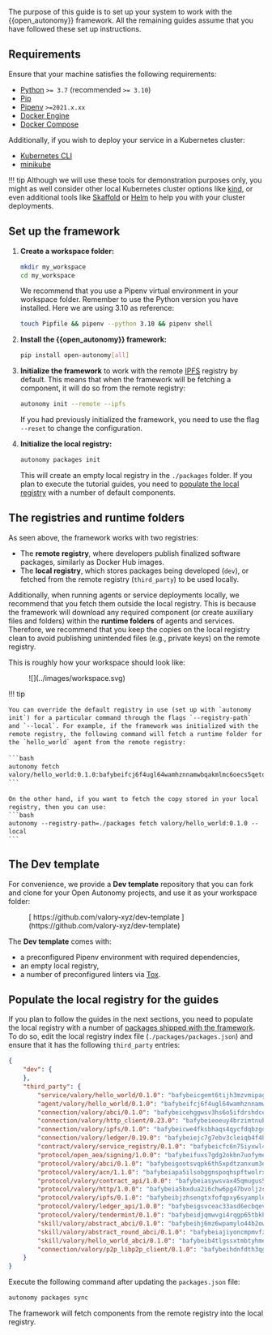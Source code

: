 The purpose of this guide is to set up your system to work with the {{open_autonomy}} framework. All the remaining guides assume that you have followed these set up instructions.

## Requirements

Ensure that your machine satisfies the following requirements:

- [Python](https://www.python.org/) `>= 3.7` (recommended `>= 3.10`)
- [Pip](https://pip.pypa.io/en/stable/installation/)
- [Pipenv](https://pipenv.pypa.io/en/latest/installation/) `>=2021.x.xx`
- [Docker Engine](https://docs.docker.com/engine/install/)
- [Docker Compose](https://docs.docker.com/compose/install/)

Additionally, if you wish to deploy your service in a Kubernetes cluster:

- [Kubernetes CLI](https://kubernetes.io/docs/tasks/tools/)
- [minikube](https://minikube.sigs.k8s.io/docs/)

!!! tip
	Although we will use these tools for demonstration purposes only, you might as well consider other local Kubernetes cluster options like [kind](https://kind.sigs.k8s.io/docs/user/quick-start/), or even additional tools like [Skaffold](https://skaffold.dev/) or [Helm](https://helm.sh/) to help you with your cluster deployments.

## Set up the framework

1. **Create a workspace folder:**

    ```bash
    mkdir my_workspace
    cd my_workspace
    ```

    We recommend that you use a Pipenv virtual environment in your workspace folder. Remember to use the Python version you have installed. Here we are using 3.10 as reference:

    ```bash
    touch Pipfile && pipenv --python 3.10 && pipenv shell
    ```

2. **Install the {{open_autonomy}} framework:**

    ```bash
    pip install open-autonomy[all]
    ```

3. **Initialize the framework** to work with the remote [IPFS](https://ipfs.io) registry by default. This means that when the framework will be fetching a component, it will do so from the remote registry:

    ```bash
    autonomy init --remote --ipfs
    ```

    If you had previously initialized the framework, you need to use the flag `--reset` to change the configuration.

4. **Initialize the local registry:**

    ```bash
    autonomy packages init
    ```

    This will create an empty local registry in the `./packages` folder. If you plan to execute the tutorial guides, you need to [populate the local registry](#populate-the-local-registry-for-the-guides) with a number of default components.

## The registries and runtime folders

As seen above, the framework works with two registries:

* The **remote registry**, where developers publish finalized software packages, similarly as Docker Hub images.
* The **local registry**, which stores packages being developed (`dev`), or fetched from the remote registry (`third_party`) to be used locally.

Additionally, when running agents or service deployments locally, we recommend that you fetch them outside the local registry. This is because the framework will download any required component (or create auxiliary files and folders) within the **runtime folders** of agents and services. Therefore, we recommend that you keep the copies on the local registry clean to avoid publishing unintended files (e.g., private keys) on the remote registry.

This is roughly how your workspace should look like:

<figure markdown>
![](../images/workspace.svg)
</figure>

!!! tip

    You can override the default registry in use (set up with `autonomy init`) for a particular command through the flags `--registry-path` and `--local`. For example, if the framework was initialized with the remote registry, the following command will fetch a runtime folder for the `hello_world` agent from the remote registry:

    ```bash
    autonomy fetch valory/hello_world:0.1.0:bafybeifcj6f4ugl64wamhznnamwbqakmlmc6oecs5qetonhexkllms2by4
    ```

    On the other hand, if you want to fetch the copy stored in your local registry, then you can use:
    ```bash
    autonomy --registry-path=./packages fetch valory/hello_world:0.1.0 --local
    ```

## The Dev template

For convenience, we provide a **Dev template** repository that you can fork and clone for your Open Autonomy projects, and use it as your workspace folder:

<figure markdown>
[ https://github.com/valory-xyz/dev-template ](https://github.com/valory-xyz/dev-template)
</figure>

The **Dev template** comes with:

* a preconfigured Pipenv environment with required dependencies,
* an empty local registry,
* a number of preconfigured linters via [Tox](https://tox.wiki/en/latest/).

## Populate the local registry for the guides

If you plan to follow the guides in the next sections, you need to populate the local registry with a number of [packages shipped with the framework](../package_list.md). To do so, edit the local registry index file (`./packages/packages.json`) and ensure that it has the following `third_party` entries:

```json
{
    "dev": {
    },
    "third_party": {
        "service/valory/hello_world/0.1.0": "bafybeicgemt6tijh3mzvmipag6wzwmfdt7grc6atsp5nfvbxys27dvvn74",
        "agent/valory/hello_world/0.1.0": "bafybeifcj6f4ugl64wamhznnamwbqakmlmc6oecs5qetonhexkllms2by4",
        "connection/valory/abci/0.1.0": "bafybeicehggwsv3hs6o5ifdrshdcei7czhxxcedcv6dbvsi4yfxuhik3mu",
        "connection/valory/http_client/0.23.0": "bafybeieoeuy4brzimtnubmokwirhrx27ezls6cdnl5qik4rkykfle3nn2y",
        "connection/valory/ipfs/0.1.0": "bafybeicwe4fksbhaqs4qycfdqbzgqtikfn3u4g5y5fucxfmriezwwf7hse",
        "connection/valory/ledger/0.19.0": "bafybeiejc7g7ebv3cleiqb4f4h4pspcu6vtr54332szwlqiabfs3sfdh44",
        "contract/valory/service_registry/0.1.0": "bafybeicfc6n75iyxwl42d7ust3lsosx5jvjv234zyfdpixx3dsjbjg6biu",
        "protocol/open_aea/signing/1.0.0": "bafybeifuxs7gdg2okbn7uofymenjlmnih2wxwkym44lsgwmklgwuckxm2m",
        "protocol/valory/abci/0.1.0": "bafybeigootsvqpk6th5xpdtzanxum3earifrrezfyhylfrit7yvqdrtgpe",
        "protocol/valory/acn/1.1.0": "bafybeiapa5ilsobggnspoqhspftwolrx52udrwmaxdxgrk26heuvl4oooa",
        "protocol/valory/contract_api/1.0.0": "bafybeiasywsvax45qmugus5kxogejj66c5taen27h4voriodz7rgushtqa",
        "protocol/valory/http/1.0.0": "bafybeia5bxdua2i6chw6pg47bvoljzcpuqxzy4rdrorbdmcbnwmnfdobtu",
        "protocol/valory/ipfs/0.1.0": "bafybeibjzhsengtxfofqpxy6syamplevp35obemwfp4c5lhag3v2bvgysa",
        "protocol/valory/ledger_api/1.0.0": "bafybeigsvceac33asd6ecbqev34meyyjwu3rangenv6xp5rkxyz4krvcby",
        "protocol/valory/tendermint/0.1.0": "bafybeidjqmwvgi4rqgp65tbkhmi45fwn2odr5ecezw6q47hwitsgyw4jpa",
        "skill/valory/abstract_abci/0.1.0": "bafybeihj6mz6wpamylo44b2ow4pgodfzufablksntfz7vshyx4eu6e52wi",
        "skill/valory/abstract_round_abci/0.1.0": "bafybeiajiyoncmpmvfzyowo37azhhwwksp7tjrmsf3pls46evyr7uqs35a",
        "skill/valory/hello_world_abci/0.1.0": "bafybeib4tlgssxtmbtyhme4ew4ew37m4yq5j6my6qrmy4sbajjjmyuupfu",
        "connection/valory/p2p_libp2p_client/0.1.0": "bafybeihdnfdth3qgltefgrem7xyi4b3ejzaz67xglm2hbma2rfvpl2annq"
    }
}
```

Execute the following command after updating the `packages.json` file:

```bash
autonomy packages sync
```

The framework will fetch components from the remote registry into the local registry.
